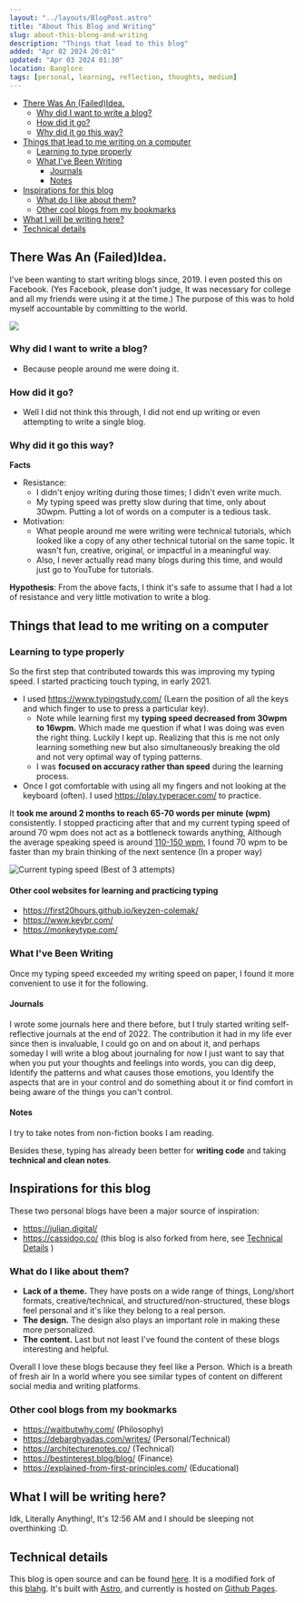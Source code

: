 ```yaml
---
layout: "../layouts/BlogPost.astro"
title: "About This Blog and Writing"
slug: about-this-blong-and-writing
description: "Things that lead to this blog"
added: "Apr 02 2024 20:01"
updated: "Apr 03 2024 01:30"
location: Banglore
tags: [personal, learning, reflection, thoughts, medium]
---
```

- [There Was An (Failed)Idea.](#there-was-an-failedidea)
  - [Why did I want to write a blog?](#why-did-i-want-to-write-a-blog)
  - [How did it go?](#how-did-it-go)
  - [Why did it go this way?](#why-did-it-go-this-way)
- [Things that lead to me writing on a computer](#things-that-lead-to-me-writing-on-a-computer)
  - [Learning to type properly](#learning-to-type-properly)
  - [What I've Been Writing](#what-ive-been-writing)
    - [Journals](#journals)
    - [Notes](#notes)
- [Inspirations for this blog](#inspirations-for-this-blog)
  - [What do I like about them?](#what-do-i-like-about-them)
  - [Other cool blogs from my bookmarks](#other-cool-blogs-from-my-bookmarks)
- [What I will be writing here?](#what-i-will-be-writing-here)
- [Technical details](#technical-details)

## There Was An (Failed)Idea.

I've been wanting to start writing blogs since, 2019.
I even posted this on Facebook. (Yes Facebook, please don't judge, It was necessary for college and all my friends were using it at the time.) 
The purpose of this was to hold myself accountable by committing to the world.

![](/assets/facebook_post_1stJan.png)

### Why did I want to write a blog?
* Because people around me were doing it.

### How did it go? 
* Well I did not think this through, I did not end up writing or even attempting to write a single blog.

### Why did it go this way?

**Facts**
* Resistance:
	* I didn't enjoy writing during those times; I didn't even write much.
	* My typing speed was pretty slow during that time, only about 30wpm. Putting a lot of words on a computer is a tedious task.
* Motivation:
	* What people around me were writing were technical tutorials, which looked like a copy of any other technical tutorial on the same topic. It wasn't fun, creative, original, or impactful in a meaningful way.
	* Also, I never actually read many blogs during this time, and would just go to YouTube for tutorials.

**Hypothesis**: From the above facts, I think it's safe to assume that I had a lot of resistance and very little motivation to write a blog. 


## Things that lead to me writing on a computer

### Learning to type properly

So the first step that contributed towards this was improving my typing speed. I started practicing touch typing, in early 2021.

* I used  https://www.typingstudy.com/ (Learn the position of all the keys and which finger to use to press a particular key).
	* Note while learning first my **typing speed decreased from 30wpm to 16wpm.** Which made me question if what I was doing was even the right thing. Luckily I kept up. Realizing that this is me not only learning something new but also simultaneously breaking the old and not very optimal way of typing patterns. 
	* I was **focused on accuracy rather than speed** during the learning process.
* Once I got comfortable with using all my fingers and not looking at the keyboard (often). I used https://play.typeracer.com/ to practice. 

It **took me around 2 months to reach 65-70 words per minute (wpm)** consistently. I stopped practicing after that and my current typing speed of around 70 wpm does not act as a bottleneck towards anything, Although the average speaking speed is around [110-150 wpm](https://arc.net/l/quote/fqovasgq), I found 70 wpm to be faster than my brain thinking of the next sentence (In a proper way) 

![Current typing speed (Best of 3 attempts)](/assets/typing_speed.png)


#### Other cool websites for learning and practicing typing
* https://first20hours.github.io/keyzen-colemak/
* https://www.keybr.com/
* https://monkeytype.com/

### What I've Been Writing

Once my typing speed exceeded my writing speed on paper, I found it more convenient to use it for the following. 

#### Journals

 I wrote some journals here and there before, but I truly started writing self-reflective journals at the end of 2022. The contribution it had in my life ever since then is invaluable, I could go on and on about it, and perhaps someday I will write a blog about journaling for now I just want to say that when you put your thoughts and feelings into words, you can dig deep, Identify the patterns and what causes those emotions, you Identify the aspects that are in your control and do something about it or find comfort in being aware of the things you can't control.

#### Notes 

I try to take notes from non-fiction books I am reading. 

Besides these, typing has already been better for **writing code** and taking **technical and clean notes**. 

## Inspirations for this blog 

These two personal blogs have been a major source of inspiration:
* https://julian.digital/
* https://cassidoo.co/ (this blog is also forked from here, see [Technical Details](#technical-details) )

### What do I like about them?
* **Lack of a theme.** They have posts on a wide range of things, Long/short formats, creative/technical, and structured/non-structured, these blogs feel personal and it's like they belong to a real person.
* **The design.** The design also plays an important role in making these more personalized. 
* **The content.** Last but not least I've found the content of these blogs interesting and helpful.

Overall I love these blogs because they feel like a Person. Which is a breath of fresh air In a world where you see similar types of content on different social media and writing platforms.

### Other cool blogs from my bookmarks

* https://waitbutwhy.com/ (Philosophy)
* https://debarghyadas.com/writes/  (Personal/Technical)
* https://architecturenotes.co/ (Technical)
* https://bestinterest.blog/blog/ (Finance)
* https://explained-from-first-principles.com/ (Educational)


## What I will be writing here?

Idk, Literally Anything!, It's 12:56 AM and I should be sleeping not overthinking :D.


## Technical details

This blog is open source and can be found [here](https://github.com/Piyush811999/blog). It is a modified fork of this [blahg](https://github.com/cassidoo/blahg). It's built with [Astro](https://astro.build/), and currently is hosted on [Github Pages](https://pages.github.com/).


